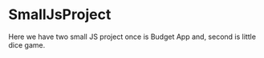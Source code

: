 # SmallJsProject
Here we have two small JS project once is Budget App and, second is little dice game.
